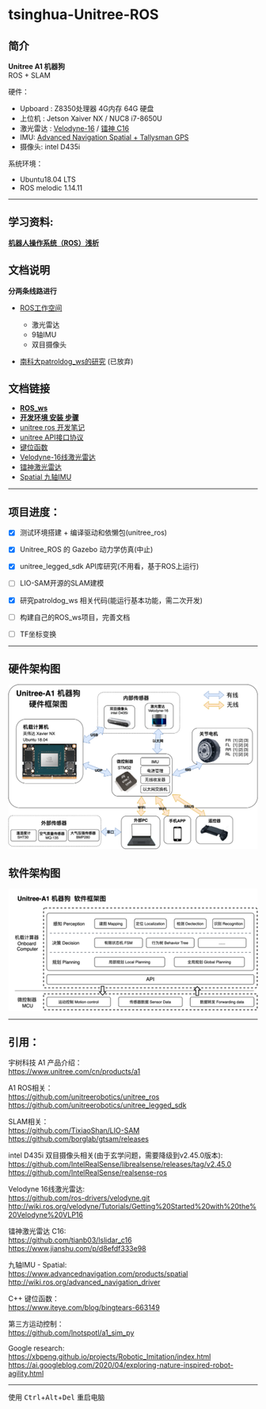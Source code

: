 # tsinghua-Unitree-ROS

## 简介
**Unitree A1 机器狗**       
ROS + SLAM

硬件：  
* Upboard : Z8350处理器 4G内存 64G 硬盘   
* 上位机 : Jetson Xaiver NX / NUC8 i7-8650U
* 激光雷达 : [Velodyne-16](data/Velodyne_16.md) / [镭神 C16](data/lslidar_c16.md)
* IMU: [Advanced Navigation Spatial + Tallysman GPS](data/Spatial.md)
* 摄像头: intel D435i

系统环境： 
- Ubuntu18.04 LTS
- ROS melodic 1.14.11

----
## 学习资料:
**[机器人操作系统（ROS）浅析](doc/机器人操作系统（ROS）浅析.pdf)**


## 文档说明

**分两条线路进行**

- [ROS工作空间](ROS_ws)
    - 激光雷达
    - 9轴IMU
    - 双目摄像头

- [南科大patroldog_ws的研究](patroldog_ws) (已放弃)

## 文档链接

- **[ROS_ws](ROS_ws/README.md)**
- **[开发环境 安装 步骤](Development-environment.md)**     
- [unitree ros 开发笔记](Notes.md)     
- [unitree API接口协议](data/API.md)     
- [键位函数](data/keyboard.md)     
- [Velodyne-16线激光雷达](data/Velodyne_16.md)    
- [镭神激光雷达](data/lslidar_c16.md)
- [Spatial 九轴IMU](data/Spatial.md)

---
## 项目进度：
- [x]  测试环境搭建 + 编译驱动和依懒包(unitree_ros)
- [x]  Unitree_ROS 的 Gazebo 动力学仿真(中止)
- [x]  unitree_legged_sdk API库研究(不用看，基于ROS上运行)
- [ ]  LIO-SAM开源的SLAM建模
- [x]  研究patroldog_ws 相关代码(能运行基本功能，需二次开发)
- [ ]  构建自己的ROS_ws项目，完善文档
- [ ]  TF坐标变换 


----
## 硬件架构图
![IMG](pictures/HW.png)
## 软件架构图
![IMG](pictures/SW.png)

----
## 引用：
     
宇树科技 A1 产品介绍：  
https://www.unitree.com/cn/products/a1

A1 ROS相关：  
https://github.com/unitreerobotics/unitree_ros      
https://github.com/unitreerobotics/unitree_legged_sdk

SLAM相关：  
https://github.com/TixiaoShan/LIO-SAM       
https://github.com/borglab/gtsam/releases   

intel D435i 双目摄像头相关(由于玄学问题，需要降级到v2.45.0版本):        
https://github.com/IntelRealSense/librealsense/releases/tag/v2.45.0     
https://github.com/IntelRealSense/realsense-ros

Velodyne 16线激光雷达:      
https://github.com/ros-drivers/velodyne.git    
http://wiki.ros.org/velodyne/Tutorials/Getting%20Started%20with%20the%20Velodyne%20VLP16    

镭神激光雷达 C16:       
https://github.com/tianb03/lslidar_c16      
https://www.jianshu.com/p/d8efdf333e98

九轴IMU - Spatial:      
https://www.advancednavigation.com/products/spatial     
http://wiki.ros.org/advanced_navigation_driver

C++ 键位函数：      
https://www.iteye.com/blog/bingtears-663149

第三方运动控制：        
https://github.com/lnotspotl/a1_sim_py 

Google research:        
https://xbpeng.github.io/projects/Robotic_Imitation/index.html      
https://ai.googleblog.com/2020/04/exploring-nature-inspired-robot-agility.html

----
使用 <kbd>Ctrl</kbd>+<kbd>Alt</kbd>+<kbd>Del</kbd> 重启电脑
